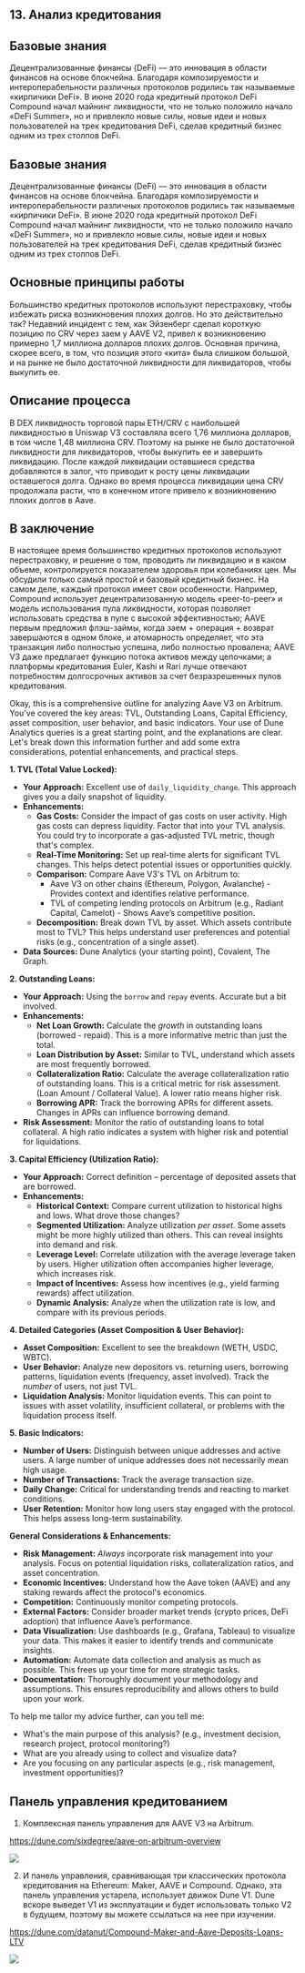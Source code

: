 ## 13. Анализ кредитования

## Базовые знания

Децентрализованные финансы (DeFi) — это инновация в области финансов на основе блокчейна. Благодаря композируемости и интероперабельности различных протоколов родились так называемые «кирпичики DeFi». В июне 2020 года кредитный протокол DeFi Compound начал майнинг ликвидности, что не только положило начало «DeFi Summer», но и привлекло новые силы, новые идеи и новых пользователей на трек кредитования DeFi, сделав кредитный бизнес одним из трех столпов DeFi.

## Базовые знания

Децентрализованные финансы (DeFi) — это инновация в области финансов на основе блокчейна. Благодаря композируемости и интероперабельности различных протоколов родились так называемые «кирпичики DeFi». В июне 2020 года кредитный протокол DeFi Compound начал майнинг ликвидности, что не только положило начало «DeFi Summer», но и привлекло новые силы, новые идеи и новых пользователей на трек кредитования DeFi, сделав кредитный бизнес одним из трех столпов DeFi.

## Основные принципы работы

Большинство кредитных протоколов используют перестраховку, чтобы избежать риска возникновения плохих долгов.
Но это действительно так? Недавний инцидент с тем, как Эйзенберг сделал короткую позицию по CRV через заем у AAVE V2, привел к возникновению примерно 1,7 миллиона долларов плохих долгов. Основная причина, скорее всего, в том, что позиция этого «кита» была слишком большой, и на рынке не было достаточной ликвидности для ликвидаторов, чтобы выкупить ее.

## Описание процесса

В DEX ликвидность торговой пары ETH/CRV с наибольшей ликвидностью в Uniswap V3 составляла всего 1,76 миллиона долларов, в том числе 1,48 миллиона CRV. Поэтому на рынке не было достаточной ликвидности для ликвидаторов, чтобы выкупить ее и завершить ликвидацию. После каждой ликвидации оставшиеся средства добавляются в залог, что приводит к росту цены ликвидации оставшегося долга. Однако во время процесса ликвидации цена CRV продолжала расти, что в конечном итоге привело к возникновению плохих долгов в Aave.

## В заключение

В настоящее время большинство кредитных протоколов используют перестраховку, и решение о том, проводить ли ликвидацию и в каком объеме, контролируется показателем здоровья при колебаниях цен. Мы обсудили только самый простой и базовый кредитный бизнес. На самом деле, каждый протокол имеет свои особенности. Например, Compound использует децентрализованную модель «peer-to-peer» и модель использования пула ликвидности, которая позволяет использовать средства в пуле с высокой эффективностью; AAVE первым предложил флэш-займы, когда заем + операция + возврат завершаются в одном блоке, и атомарность определяет, что эта транзакция либо полностью успешна, либо полностью провалена; AAVE V3 даже предлагает функцию потока активов между цепочками; а платформы кредитования Euler, Kashi и Rari лучше отвечают потребностям долгосрочных активов за счет безразрешенных пулов кредитования.

Okay, this is a comprehensive outline for analyzing Aave V3 on Arbitrum. You've covered the key areas: TVL, Outstanding Loans, Capital Efficiency, asset composition, user behavior, and basic indicators.  Your use of Dune Analytics queries is a great starting point, and the explanations are clear.  Let's break down this information further and add some extra considerations, potential enhancements, and practical steps.

**1. TVL (Total Value Locked):**

*   **Your Approach:** Excellent use of `daily_liquidity_change`.  This approach gives you a daily snapshot of liquidity.
*   **Enhancements:**
    *   **Gas Costs:** Consider the impact of gas costs on user activity. High gas costs can depress liquidity.  Factor that into your TVL analysis.  You could try to incorporate a gas-adjusted TVL metric, though that's complex.
    *   **Real-Time Monitoring:**  Set up real-time alerts for significant TVL changes.  This helps detect potential issues or opportunities quickly.
    *   **Comparison:**  Compare Aave V3's TVL on Arbitrum to:
        *   Aave V3 on other chains (Ethereum, Polygon, Avalanche) - Provides context and identifies relative performance.
        *   TVL of competing lending protocols on Arbitrum (e.g., Radiant Capital, Camelot) -  Shows Aave’s competitive position.
    *   **Decomposition:**  Break down TVL by asset. Which assets contribute most to TVL?  This helps understand user preferences and potential risks (e.g., concentration of a single asset).
*   **Data Sources:** Dune Analytics (your starting point), Covalent, The Graph.

**2. Outstanding Loans:**

*   **Your Approach:** Using the `borrow` and `repay` events. Accurate but a bit involved.
*   **Enhancements:**
    *   **Net Loan Growth:** Calculate the *growth* in outstanding loans (borrowed - repaid). This is a more informative metric than just the total.
    *   **Loan Distribution by Asset:** Similar to TVL, understand which assets are most frequently borrowed.
    *   **Collateralization Ratio:** Calculate the average collateralization ratio of outstanding loans.  This is a critical metric for risk assessment.  (Loan Amount / Collateral Value).  A lower ratio means higher risk.
    *   **Borrowing APR:** Track the borrowing APRs for different assets. Changes in APRs can influence borrowing demand.
*   **Risk Assessment:** Monitor the ratio of outstanding loans to total collateral. A high ratio indicates a system with higher risk and potential for liquidations.

**3. Capital Efficiency (Utilization Ratio):**

*   **Your Approach:** Correct definition – percentage of deposited assets that are borrowed.
*   **Enhancements:**
    *   **Historical Context:**  Compare current utilization to historical highs and lows. What drove those changes?
    *   **Segmented Utilization:** Analyze utilization *per asset*.  Some assets might be more highly utilized than others.  This can reveal insights into demand and risk.
    *   **Leverage Level:**  Correlate utilization with the average leverage taken by users.  Higher utilization often accompanies higher leverage, which increases risk.
    *   **Impact of Incentives:**  Assess how incentives (e.g., yield farming rewards) affect utilization.
    *   **Dynamic Analysis:** Analyze when the utilization rate is low, and compare with its previous periods.

**4. Detailed Categories (Asset Composition & User Behavior):**

*   **Asset Composition:**  Excellent to see the breakdown (WETH, USDC, WBTC).
*   **User Behavior:** Analyze new depositors vs. returning users, borrowing patterns, liquidation events (frequency, asset involved). Track the *number* of users, not just TVL.
*   **Liquidation Analysis:** Monitor liquidation events. This can point to issues with asset volatility, insufficient collateral, or problems with the liquidation process itself.

**5. Basic Indicators:**

*   **Number of Users:** Distinguish between unique addresses and active users. A large number of unique addresses does not necessarily mean high usage.
*   **Number of Transactions:** Track the average transaction size.
*   **Daily Change:** Critical for understanding trends and reacting to market conditions.
*   **User Retention:** Monitor how long users stay engaged with the protocol. This helps assess long-term sustainability.

**General Considerations & Enhancements:**

*   **Risk Management:** *Always* incorporate risk management into your analysis.  Focus on potential liquidation risks, collateralization ratios, and asset concentration.
*   **Economic Incentives:** Understand how the Aave token (AAVE) and any staking rewards affect the protocol's economics.
*   **Competition:** Continuously monitor competing protocols.
*   **External Factors:**  Consider broader market trends (crypto prices, DeFi adoption) that influence Aave’s performance.
*   **Data Visualization:** Use dashboards (e.g., Grafana, Tableau) to visualize your data. This makes it easier to identify trends and communicate insights.
*   **Automation:** Automate data collection and analysis as much as possible. This frees up your time for more strategic tasks.
*   **Documentation:** Thoroughly document your methodology and assumptions. This ensures reproducibility and allows others to build upon your work.



To help me tailor my advice further, can you tell me:

*   What's the main purpose of this analysis? (e.g., investment decision, research project, protocol monitoring?)
*   What are you already using to collect and visualize data?
*   Are you focusing on any particular aspects (e.g., risk management, investment opportunities)?
## Панель управления кредитованием

1. Комплексная панель управления для AAVE V3 на Arbitrum. 

https://dune.com/sixdegree/aave-on-arbitrum-overview

![](img/ch13_dashboard.png)

2. И панель управления, сравнивающая три классических протокола кредитования на Ethereum: Maker, AAVE и Compound. Однако, эта панель управления устарела, использует движок Dune V1. Dune вскоре выведет V1 из эксплуатации и будет использовать только V2 в будущем, поэтому вы можете ссылаться на нее при изучении.

https://dune.com/datanut/Compound-Maker-and-Aave-Deposits-Loans-LTV

![](img/ch13_dashboard2.png)
